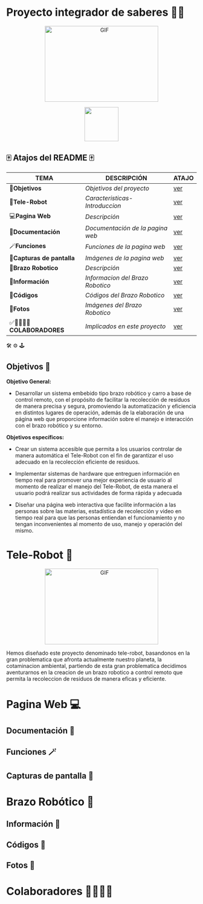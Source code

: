 # Proyecto integrador de saberes 🦾🤖

<div align="center">
<img src="https://diocesanos.es/blogs/equipotic/wp-content/uploads/sites/2/2021/02/robot.gif" alt="GIF" width="300" height="200"></p>
<a href="https://github.com/GataNina-Li"><img src="http://readme-typing-svg.herokuapp.com?font=mono&size=17&duration=4000&color=00FF00&center=falso&vCenter=falso&lines=Gracias+por+visitar+este+repositorio.+✨" height="90px"></a>
</div>

##  🀄 Atajos del README  🀄

| TEMA | DESCRIPCIÓN | ATAJO |
|------|-------------|-------|
| 🎯**Objetivos** | *Objetivos del proyecto* |[ver]() |
| 🤖**Tele-Robot** | *Caracteristicas-Introduccion* |[ver]() |
| 💻**Pagina Web** | *Descripción* |[ver]() |
| 📄**Documentación** | *Documentación de la pagina web* |[ver]() |
| 🪄**Funciones** | *Funciones de la pagina web* |[ver]() |
| 🎴**Capturas de pantalla** | *Imágenes de la pagina web* |[ver]() |
| 🦾**Brazo Robotico** | *Descripción* |[ver]() |
| 🔗**Información** | *Informacion del Brazo Robotico* |[ver]() |
| 📱**Códigos** | *Códigos del Brazo Robotico* |[ver]() |
| 📸**Fotos** | *Imágenes del Brazo Robotico* |[ver]() |
| ✅👨‍👩‍👧‍👦**COLABORADORES** | *Implicados en este proyecto* |[ver]() |

🛠️
⚙️
🕹️
## Objetivos 🎯
**Objetivo General:** 

- Desarrollar un sistema embebido tipo brazo robótico y carro a base de control remoto, con el propósito de facilitar la recolección de residuos de manera precisa y segura, promoviendo la automatización y eficiencia en distintos lugares de operación, además de la elaboración de una página web que proporcione información sobre el manejo e interacción con el brazo robótico y su entorno.

**Objetivos específicos:**

- Crear un sistema accesible que permita a los usuarios controlar de manera automática el Tele-Robot con el fin de garantizar el uso adecuado en la recolección eficiente de residuos. 

- Implementar sistemas de hardware que entreguen información en tiempo real para promover una mejor experiencia de usuario al momento de realizar el manejo del Tele-Robot, de esta manera el usuario podrá realizar sus actividades de forma rápida y adecuada  

- Diseñar una página web interactiva que facilite información a las personas sobre las materias, estadística de recolección y video en tiempo real para que las personas entiendan el funcionamiento y no tengan inconvenientes al momento de uso, manejo y operación del mismo.

# Tele-Robot 🤖
<div align="center">
<img src="Img-brazo" alt="GIF" width="300" height="200"></p>
</div>
Hemos diseñado este proyecto denominado tele-robot, basandonos en la gran problematica que afronta actualmente nuestro planeta, la cotaminacion ambiental, partiendo de esta gran problematica decidimos aventurarnos en la creacion de un brazo robotico a control remoto que permita la recoleccion de residuos de manera eficas y eficiente.

# Pagina Web 💻
## Documentación 📄
## Funciones 🪄
## Capturas de pantalla 🎴
# Brazo Robótico 🦾
## Información 🔗
## Códigos 📱
## Fotos 📸
# Colaboradores 👨‍👩‍👧‍👦
